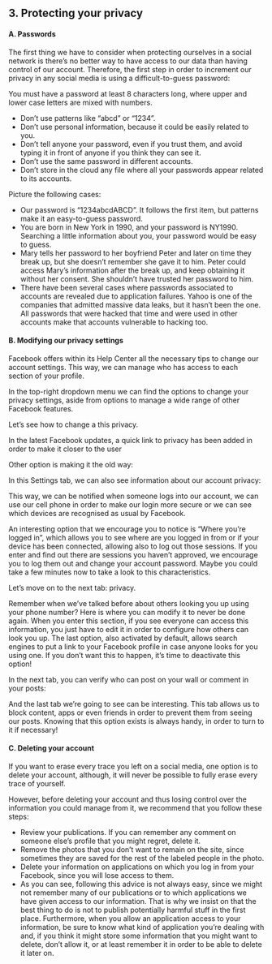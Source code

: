 ## 3. Protecting your privacy

#### A. Passwords
The first thing we have to consider when protecting ourselves in a social network is there’s no better way to have access to our data than having control of our account. Therefore, the first step in order to increment our privacy in any social media is using a difficult-to-guess password:

You must have a password at least 8 characters long, where upper and lower case letters are mixed with numbers.
* Don’t use patterns like “abcd” or “1234”.
* Don’t use personal information, because it could be easily related to you.
* Don’t tell anyone your password, even if you trust them, and avoid typing it in front of anyone if you think they can see it.
* Don’t use the same password in different accounts.
* Don’t store in the cloud any file where all your passwords appear related to its accounts.

Picture the following cases:
* Our password is “1234abcdABCD”. It follows the first item, but patterns make it an easy-to-guess password.
* You are born in New York in 1990, and your password is NY1990. Searching a little information about you, your password would be easy to guess.
* Mary tells her password to her boyfriend Peter and later on time they break up, but she doesn’t remember she gave it to him. Peter could access Mary’s information after the break up, and keep obtaining it without her consent. She shouldn’t have trusted her password to him.
* There have been several cases where passwords associated to accounts are revealed due to application failures. Yahoo is one of the companies that admitted massive data leaks, but it hasn’t been the one. All passwords that were hacked that time and were used in other accounts make that accounts vulnerable to hacking too.

#### B. Modifying our privacy settings
Facebook offers within its Help Center all the necessary tips to change our account settings. This way, we can manage who has access to each section of your profile.

In the top-right dropdown menu we can find the options to change your privacy settings, aside from options to manage a wide range of other Facebook features.

Let’s see how to change a this privacy.


In the latest Facebook updates, a quick link to privacy has been added in order to make it closer to the user

Other option is making it the old way:

In this Settings tab, we can also see information about our account privacy:

This way, we can be notified when someone logs into our account, we can use our cell phone in order to make our login more secure or we can see which devices are recognised as usual by Facebook.

An interesting option that we encourage you to notice is “Where you’re logged in”, which allows you to see where are you logged in from or if your device has been connected, allowing also to log out those sessions. If you enter and find out there are sessions you haven’t approved, we encourage you to log them out and change your account password. Maybe you could take a few minutes now to take a look to this characteristics.

Let’s move on to the next tab: privacy.


Remember when we’ve talked before about others looking you up using your phone number? Here is where you can modify it to never be done again. When you enter this section, if you see everyone can access this information, you just have to edit it in order to configure how others can look you up. The last option, also activated by default, allows search engines to put a link to your Facebook profile in case anyone looks for you using one. If you don’t want this to happen, it’s time to deactivate this option!

In the next tab, you can verify who can post on your wall or comment in your posts:


And the last tab we’re going to see can be interesting. This tab allows us to block content, apps or even friends in order to prevent them from seeing our posts. Knowing that this option exists is always handy, in order to turn to it if necessary!

#### C. Deleting your account
If you want to erase every trace you left on a social media, one option is to delete your account, although, it will never be possible to fully erase every trace of yourself.

However, before deleting your account and thus losing control over the information you could manage from it, we recommend that you follow these steps:

* Review your publications. If you can remember any comment on someone else’s profile that you might regret, delete it.
* Remove the photos that you don’t want to remain on the site, since sometimes they are saved for the rest of the labeled people in the photo.
* Delete your information on applications on which you log in from your Facebook, since you will lose access to them.
* As you can see, following this advice is not always easy, since we might not remember many of our publications or to which applications we have given access to our information. That is why we insist on that the best thing to do is not to publish potentially harmful stuff in the first place. Furthermore, when you allow an application access to your information, be sure to know what kind of application you’re dealing with and, if you think it might store some information that you might want to delete, don’t allow it, or at least remember it in order to be able to delete it later on.
